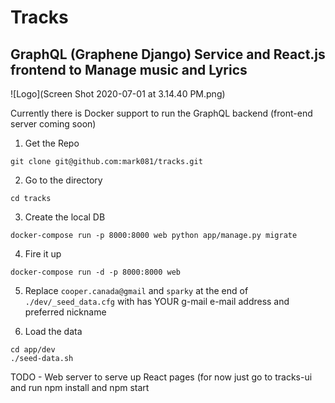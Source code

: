 # Tracks
## GraphQL (Graphene Django) Service and React.js frontend to Manage music and Lyrics

![Logo](Screen Shot 2020-07-01 at 3.14.40 PM.png)

Currently there is Docker support to run the GraphQL backend (front-end server coming soon)

1. Get the Repo 
```
git clone git@github.com:mark081/tracks.git
```

2. Go to the directory
```
cd tracks
```

3. Create the local DB
```
docker-compose run -p 8000:8000 web python app/manage.py migrate
```

4. Fire it up
```
docker-compose run -d -p 8000:8000 web
```

5. Replace `cooper.canada@gmail` and `sparky` at the end of `./dev/_seed_data.cfg` with has YOUR g-mail e-mail address and preferred nickname

6. Load the data

```
cd app/dev
./seed-data.sh
```

TODO - Web server to serve up React pages (for now just go to tracks-ui and run npm install and npm start
